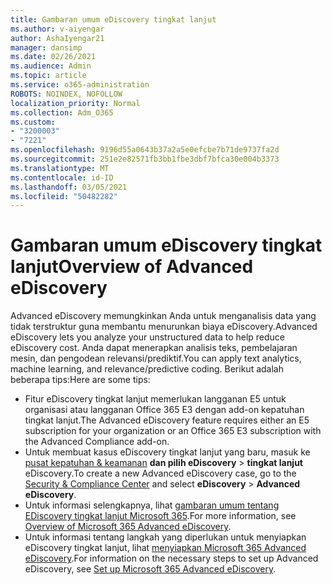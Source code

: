 ```yaml
---
title: Gambaran umum eDiscovery tingkat lanjut
ms.author: v-aiyengar
author: AshaIyengar21
manager: dansimp
ms.date: 02/26/2021
ms.audience: Admin
ms.topic: article
ms.service: o365-administration
ROBOTS: NOINDEX, NOFOLLOW
localization_priority: Normal
ms.collection: Adm_O365
ms.custom:
- "3200003"
- "7221"
ms.openlocfilehash: 9196d55a0643b37a2a5e0efcbe7b71de9737fa2d
ms.sourcegitcommit: 251e2e82571fb3bb1fbe3dbf7bfca30e004b3373
ms.translationtype: MT
ms.contentlocale: id-ID
ms.lasthandoff: 03/05/2021
ms.locfileid: "50482282"
---
```

# <a name="overview-of-advanced-ediscovery"></a><span data-ttu-id="cf8c3-102">Gambaran umum eDiscovery tingkat lanjut</span><span class="sxs-lookup"><span data-stu-id="cf8c3-102">Overview of Advanced eDiscovery</span></span>

<span data-ttu-id="cf8c3-103">Advanced eDiscovery memungkinkan Anda untuk menganalisis data yang tidak terstruktur guna membantu menurunkan biaya eDiscovery.</span><span class="sxs-lookup"><span data-stu-id="cf8c3-103">Advanced eDiscovery lets you analyze your unstructured data to help reduce eDiscovery cost.</span></span> <span data-ttu-id="cf8c3-104">Anda dapat menerapkan analisis teks, pembelajaran mesin, dan pengodean relevansi/prediktif.</span><span class="sxs-lookup"><span data-stu-id="cf8c3-104">You can apply text analytics, machine learning, and relevance/predictive coding.</span></span> <span data-ttu-id="cf8c3-105">Berikut adalah beberapa tips:</span><span class="sxs-lookup"><span data-stu-id="cf8c3-105">Here are some tips:</span></span>

- <span data-ttu-id="cf8c3-106">Fitur eDiscovery tingkat lanjut memerlukan langganan E5 untuk organisasi atau langganan Office 365 E3 dengan add-on kepatuhan tingkat lanjut.</span><span class="sxs-lookup"><span data-stu-id="cf8c3-106">The Advanced eDiscovery feature requires either an E5 subscription for your organization or an Office 365 E3 subscription with the Advanced Compliance add-on.</span></span>
- <span data-ttu-id="cf8c3-107">Untuk membuat kasus eDiscovery tingkat lanjut yang baru, masuk ke [pusat kepatuhan & keamanan](https://go.microsoft.com/fwlink/p/?linkid=2077143) **dan pilih eDiscovery**  >  **tingkat lanjut** eDiscovery.</span><span class="sxs-lookup"><span data-stu-id="cf8c3-107">To create a new Advanced eDiscovery case, go to the [Security & Compliance Center](https://go.microsoft.com/fwlink/p/?linkid=2077143) and select **eDiscovery** > **Advanced eDiscovery**.</span></span>
- <span data-ttu-id="cf8c3-108">Untuk informasi selengkapnya, lihat [gambaran umum tentang EDiscovery tingkat lanjut Microsoft 365](https://go.microsoft.com/fwlink/?linkid=2101588).</span><span class="sxs-lookup"><span data-stu-id="cf8c3-108">For more information, see [Overview of Microsoft 365 Advanced eDiscovery](https://go.microsoft.com/fwlink/?linkid=2101588).</span></span>
- <span data-ttu-id="cf8c3-109">Untuk informasi tentang langkah yang diperlukan untuk menyiapkan eDiscovery tingkat lanjut, lihat [menyiapkan Microsoft 365 Advanced eDiscovery](https://go.microsoft.com/fwlink/?linkid=2122672).</span><span class="sxs-lookup"><span data-stu-id="cf8c3-109">For information on the necessary steps to set up Advanced eDiscovery, see [Set up Microsoft 365 Advanced eDiscovery](https://go.microsoft.com/fwlink/?linkid=2122672).</span></span>